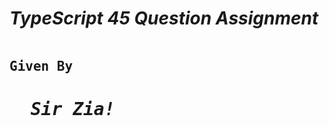 <h1><em>TypeScript 45 Question Assignment</em></h1>
<pre><h2>Given By <h1><i><strong>  Sir Zia!</strong></i></h1></pre>
